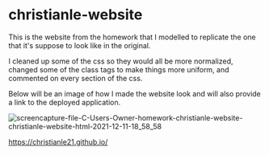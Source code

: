 # christianle-website

This is the website from the homework that I modelled to replicate the one that it's suppose to look like in the original. 

I cleaned up some of the css so they would all be more normalized, changed some of the class tags to make things more uniform, and commented on every section of the css.

Below will be an image of how I made the website look and will also provide a link to the deployed application.

![screencapture-file-C-Users-Owner-homework-christianle-website-christianle-website-html-2021-12-11-18_58_58](https://user-images.githubusercontent.com/95057279/145698538-faeb44de-2aa4-43f7-b367-b51f6f218517.png)


https://christianle21.github.io/
